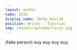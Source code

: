 ```yaml
---
layout: author
name: JOJO
display_name: JOrdy boniJO
position: Writer - Tutorial
img: /assets/uploads/lacie.jpg
---
```


(fake person) euy euy euy euy. 
